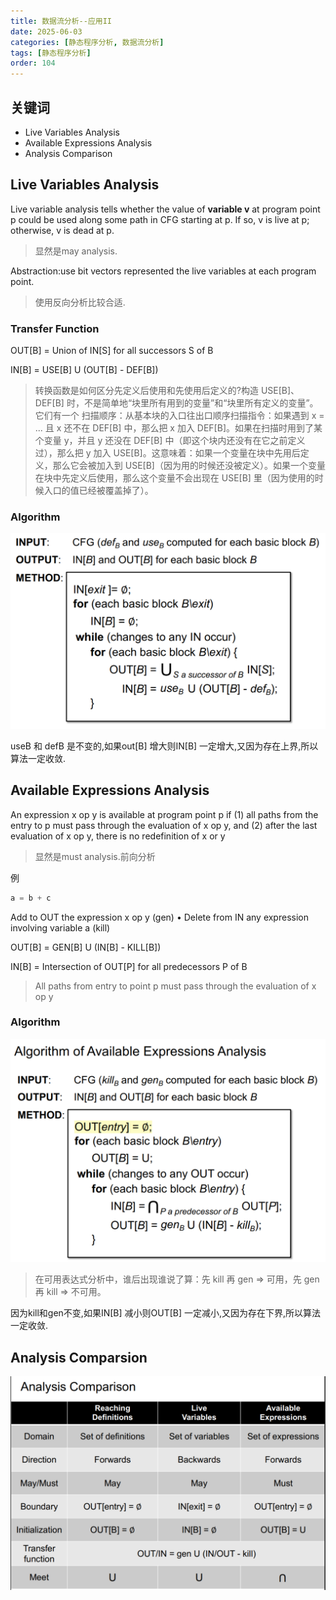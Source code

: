 ```yaml
---
title: 数据流分析--应用II
date: 2025-06-03
categories: [静态程序分析, 数据流分析]
tags: [静态程序分析]
order: 104
---
```


## 关键词

- Live Variables Analysis
- Available Expressions Analysis
- Analysis Comparison

## Live Variables Analysis

Live variable analysis tells whether the value of **variable v** at program point p could be used along some path in CFG starting at p.
If so, v is live at p; otherwise, v is dead at p.

> 显然是may analysis.

Abstraction:use bit vectors represented the live variables at each program point.

> 使用反向分析比较合适.

### Transfer Function

OUT[B] = Union of IN[S] for all successors S of B

IN[B] = USE[B] U (OUT[B] - DEF[B])

> 转换函数是如何区分先定义后使用和先使用后定义的?构造 USE[B]、DEF[B] 时，不是简单地“块里所有用到的变量”和“块里所有定义的变量”。它们有一个 扫描顺序：从基本块的入口往出口顺序扫描指令：如果遇到 x = ... 且 x 还不在 DEF[B] 中，那么把 x 加入 DEF[B]。如果在扫描时用到了某个变量 y，并且 y 还没在 DEF[B] 中（即这个块内还没有在它之前定义过），那么把 y 加入 USE[B]。这意味着：如果一个变量在块中先用后定义，那么它会被加入到 USE[B]（因为用的时候还没被定义）。如果一个变量在块中先定义后使用，那么这个变量不会出现在 USE[B] 里（因为使用的时候入口的值已经被覆盖掉了）。

### Algorithm

![alt text](../assets/img/静态程序分析/活变量分析.png)

useB 和 defB 是不变的,如果out[B] 增大则IN[B] 一定增大,又因为存在上界,所以算法一定收敛.

## Available Expressions Analysis

An expression x op y is available at program point p if (1) all paths
from the entry to p must pass through the evaluation of x op y, and (2)
after the last evaluation of x op y, there is no redefinition of x or y

> 显然是must analysis.前向分析

例

```c
a = b + c
```

Add to OUT the expression x op y (gen)
• Delete from IN any expression involving variable a (kill)

OUT[B] = GEN[B] U (IN[B] - KILL[B])

IN[B] = Intersection of OUT[P] for all predecessors P of B

> All paths from entry to point p must pass through the evaluation of x op y

### Algorithm

![algorithm](../assets/img/静态程序分析/AvailableExpressionsAnalysis.png)

> 在可用表达式分析中，谁后出现谁说了算：先 kill 再 gen ⇒ 可用，先 gen 再 kill ⇒ 不可用。

因为kill和gen不变,如果IN[B] 减小则OUT[B] 一定减小,又因为存在下界,所以算法一定收敛.

## Analysis Comparsion

![Comparison](../assets/img/静态程序分析/AnalysisComparison.png)
